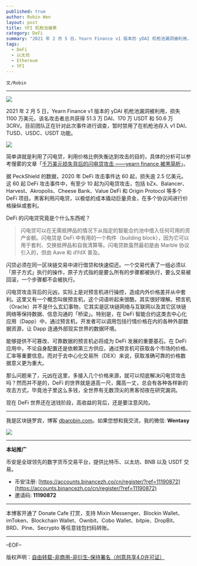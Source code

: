```yaml
---
published: true
author: Robin Wen
layout: post
title: YFI 机枪池被黑
category: DeFi
summary: "2021 年 2 月 5 日，Yearn Finance v1 版本的 yDAI 机枪池漏洞被利用，损失 1100 万美元，该名攻击者总共获得 51.3 万 DAI、170 万 USDT 和 50.6 万 3CRV。目前团队正在针对此次事件进行调查，暂时禁用了在机枪池存入 v1 DAI、TUSD、USDC、USDT 功能。那么问题来了，元凶在这里，多接入几个价格来源，就可以彻底解决闪电贷攻击吗？然而并不是的，DeFi 的世界就是道高一尺，魔高一丈，总会有各种各样新的攻击方式，毕竟池子里这么多钱，全世界有无数顶尖的黑客彻夜在研究漏洞。现在 DeFi 世界还在送钱阶段，高收益的背后，还是要注意风险。"
tags:
  - DeFi
  - 以太坊
  - Ethereum
  - YFI
---
```


`文/Robin`

***

![](https://cdn.dbarobin.com/qiyw4zp.png)

2021 年 2 月 5 日，Yearn Finance v1 版本的 yDAI 机枪池漏洞被利用，损失 1100 万美元，该名攻击者总共获得 51.3 万 DAI、170 万 USDT 和 50.6 万 3CRV。目前团队正在针对此次事件进行调查，暂时禁用了在机枪池存入 v1 DAI、TUSD、USDC、USDT 功能。

![](https://cdn.dbarobin.com/oywoiws.png)

简单讲就是利用了闪电贷，利用价格比例失衡达到攻击的目的，具体的分析可以参考慢雾的文章「[千万美元损失背后的闪电贷攻击 ——yearn finance 被黑简析](https://mp.weixin.qq.com/s/_0Q3-rXBRGxViZbxH6Wsbg)」。

据 PeckShield 的数据，2020 年 DeFi 攻击事件达 60 起，损失逾 2.5 亿美元。这 60 起 DeFi 攻击事件中，有⾄少 10 起为闪电贷攻击，包括 bZx、Balancer、Harvest、Akropolis、Cheese Bank、Value DeFi 和 Origin Protocol 等多个 DeFi 项⽬。黑客利⽤闪电贷，以极低的成本撬动巨量资⾦，在多个协议间进⾏价格操纵或套利。

DeFi 的闪电贷究竟是个什么东西呢？

> 闪电贷可以在无需抵押品的情况下从指定的智能合约池中借入任何可用的资产金额。闪电贷是 DeFi 中有用的一个构件（building block），因为它可以用于套利、交换抵押品和自我清算等。闪电贷款虽然最初是由 Marble 协议引入的，但由 Aave 和 dYdX 普及。

闪贷必须在同一区块链交易中进行借贷和快速偿还。一个交易代表了一组必须以「原子方式」执行的操作，原子方式指的是要么所有的步骤都被执行，要么交易被回滚，一个步骤都不会被执行。

闪电贷攻击背后的元凶，实际上是对预言机进行操控，造成内外价格差并从中套利。这里又有一个概念叫做预言机，这个词语听起来很酷，其实很好理解。预言机（Oracle）并不是什么玄幻事物，它其实是区块链网络与互联网以及其它区块链网络等保持数据、信息沟通的「桥梁」。特别是，在 DeFi 智能合约这类去中心化应用（Dapp）中，通过预言机，开发者可以调用包括行情价格在内的各种外部数据资源，让 Dapp 连通外部现实世界的数据环境。

能够提供不可篡改、可靠数据的预言机必将成为 DeFi 发展的重要基石。在 DeFi 应用中，不论自身配置还是依赖第三方供应，通过预言机可获取各个市场的价格、汇率等重要信息。而对于去中心化交易所（DEX）来说，获取准确可靠的价格数据意义更为重大。

那么问题来了，元凶在这里，多接入几个价格来源，就可以彻底解决闪电贷攻击吗？然而并不是的，DeFi 的世界就是道高一尺，魔高一丈，总会有各种各样新的攻击方式，毕竟池子里这么多钱，全世界有无数顶尖的黑客彻夜在研究漏洞。

现在 DeFi 世界还在送钱阶段，高收益的背后，还是要注意风险。

***

我是区块链罗宾，博客 [dbarobin.com](https://dbarobin.com/)。如果您想和我交流，我的微信: **Wentasy**

![](https://cdn.dbarobin.com/v4yywe2.png)

***

**本站推广**

币安是全球领先的数字货币交易平台，提供比特币、以太坊、BNB 以及 USDT 交易。

* 币安注册: [https://accounts.binancezh.co/cn/register/?ref=11190872](https://accounts.binancezh.co/cn/register/?ref=11190872)
* 邀请码: **11190872**

***

本博客开通了 Donate Cafe 打赏，支持 Mixin Messenger、Blockin Wallet、imToken、Blockchain Wallet、Ownbit、Cobo Wallet、bitpie、DropBit、BRD、Pine、Secrypto 等任意钱包扫码转账。

<center>
    <div class="--donate-button"
         data-button-id="f8b9df0d-af9a-460d-8258-d3f435445075"
    ></div>
</center>

***

–EOF–

版权声明：[自由转载-非商用-非衍生-保持署名（创意共享4.0许可证）](http://creativecommons.org/licenses/by-nc-nd/4.0/deed.zh)